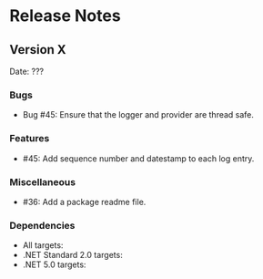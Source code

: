 # Release Notes

## Version X

Date: ???

### Bugs

- Bug #45: Ensure that the logger and provider are thread safe.

### Features

- #45: Add sequence number and datestamp to each log entry.

### Miscellaneous

- #36: Add a package readme file.

### Dependencies

- All targets:
- .NET Standard 2.0 targets:
- .NET 5.0 targets:



